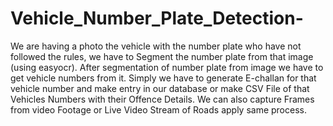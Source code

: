 # Vehicle_Number_Plate_Detection-
We are having a photo the vehicle with the number plate who have not followed the rules, we have to Segment the number plate from that image (using easyocr).
After segmentation of number plate from image we have to get vehicle numbers from it. 
Simply we have to generate E-challan for that vehicle number and make entry in our database or make CSV File of that Vehicles Numbers with their Offence Details. 
We can also capture Frames from video Footage or Live Video Stream of Roads apply same process.
